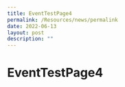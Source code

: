 ```yaml
---
title: EventTestPage4
permalink: /Resources/news/permalink
date: 2022-06-13
layout: post
description: ""
---
```

# EventTestPage4